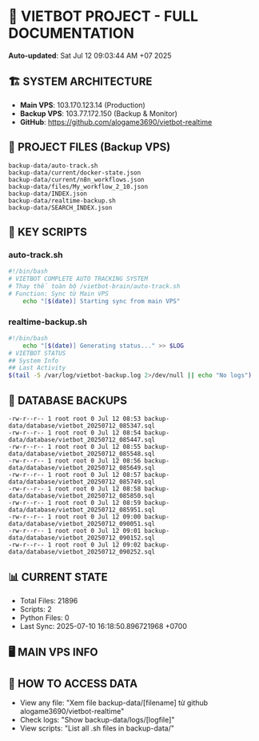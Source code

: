 # 🤖 VIETBOT PROJECT - FULL DOCUMENTATION
**Auto-updated**: Sat Jul 12 09:03:44 AM +07 2025

## 🏗️ SYSTEM ARCHITECTURE
- **Main VPS**: 103.170.123.14 (Production)
- **Backup VPS**: 103.77.172.150 (Backup & Monitor)
- **GitHub**: https://github.com/alogame3690/vietbot-realtime

## 📁 PROJECT FILES (Backup VPS)
```
backup-data/auto-track.sh
backup-data/current/docker-state.json
backup-data/current/n8n_workflows.json
backup-data/files/My_workflow_2_10.json
backup-data/INDEX.json
backup-data/realtime-backup.sh
backup-data/SEARCH_INDEX.json
```

## 🔧 KEY SCRIPTS
### auto-track.sh
```bash
#!/bin/bash
# VIETBOT COMPLETE AUTO TRACKING SYSTEM
# Thay thế toàn bộ /vietbot-brain/auto-track.sh
# Function: Sync từ Main VPS
    echo "[$(date)] Starting sync from main VPS"
```
### realtime-backup.sh
```bash
#!/bin/bash
    echo "[$(date)] Generating status..." >> $LOG
# VIETBOT STATUS
## System Info
## Last Activity
$(tail -5 /var/log/vietbot-backup.log 2>/dev/null || echo "No logs")
```

## 💾 DATABASE BACKUPS
```
-rw-r--r-- 1 root root 0 Jul 12 08:53 backup-data/database/vietbot_20250712_085347.sql
-rw-r--r-- 1 root root 0 Jul 12 08:54 backup-data/database/vietbot_20250712_085447.sql
-rw-r--r-- 1 root root 0 Jul 12 08:55 backup-data/database/vietbot_20250712_085548.sql
-rw-r--r-- 1 root root 0 Jul 12 08:56 backup-data/database/vietbot_20250712_085649.sql
-rw-r--r-- 1 root root 0 Jul 12 08:57 backup-data/database/vietbot_20250712_085749.sql
-rw-r--r-- 1 root root 0 Jul 12 08:58 backup-data/database/vietbot_20250712_085850.sql
-rw-r--r-- 1 root root 0 Jul 12 08:59 backup-data/database/vietbot_20250712_085951.sql
-rw-r--r-- 1 root root 0 Jul 12 09:00 backup-data/database/vietbot_20250712_090051.sql
-rw-r--r-- 1 root root 0 Jul 12 09:01 backup-data/database/vietbot_20250712_090152.sql
-rw-r--r-- 1 root root 0 Jul 12 09:02 backup-data/database/vietbot_20250712_090252.sql
```

## 📊 CURRENT STATE
- Total Files: 21896
- Scripts: 2
- Python Files: 0
- Last Sync: 2025-07-10 16:18:50.896721968 +0700

## 🖥️ MAIN VPS INFO


## 🚨 HOW TO ACCESS DATA
- View any file: "Xem file backup-data/[filename] từ github alogame3690/vietbot-realtime"
- Check logs: "Show backup-data/logs/[logfile]"
- View scripts: "List all .sh files in backup-data/"
